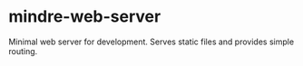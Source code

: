 mindre-web-server
=================

Minimal web server for development. Serves static files and provides simple routing.
